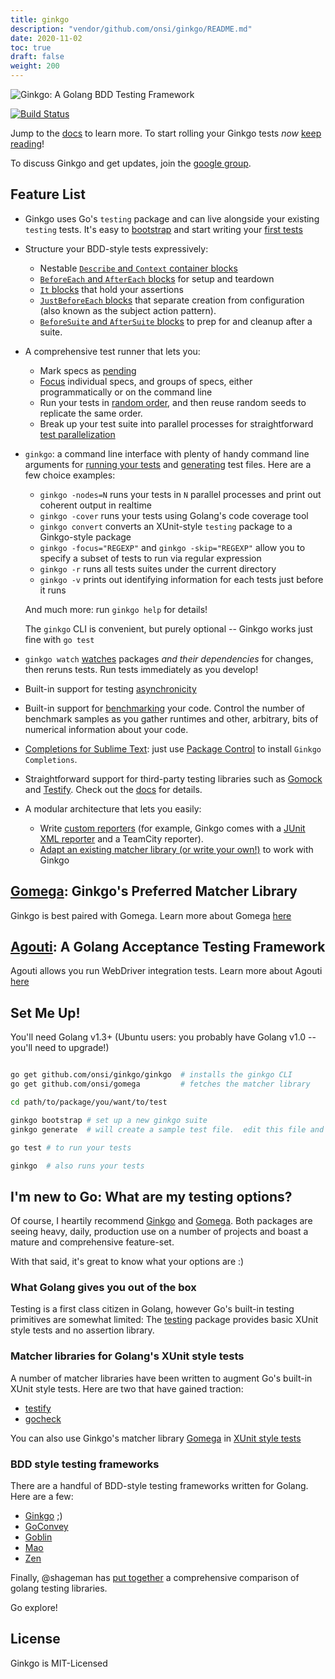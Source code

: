 ```yaml
---
title: ginkgo
description: "vendor/github.com/onsi/ginkgo/README.md"
date: 2020-11-02
toc: true
draft: false
weight: 200
---
```


![Ginkgo: A Golang BDD Testing Framework](https://onsi.github.io/ginkgo/images/ginkgo.png)

[![Build Status](https://travis-ci.org/onsi/ginkgo.png)](https://travis-ci.org/onsi/ginkgo)

Jump to the [docs](https://onsi.github.io/ginkgo/) to learn more.  To start rolling your Ginkgo tests *now* [keep reading](#set-me-up)!

To discuss Ginkgo and get updates, join the [google group](https://groups.google.com/d/forum/ginkgo-and-gomega).

## Feature List

- Ginkgo uses Go's `testing` package and can live alongside your existing `testing` tests.  It's easy to [bootstrap](https://onsi.github.io/ginkgo/#bootstrapping-a-suite) and start writing your [first tests](https://onsi.github.io/ginkgo/#adding-specs-to-a-suite)

- Structure your BDD-style tests expressively:
    - Nestable [`Describe` and `Context` container blocks](https://onsi.github.io/ginkgo/#organizing-specs-with-containers-describe-and-context)
    - [`BeforeEach` and `AfterEach` blocks](https://onsi.github.io/ginkgo/#extracting-common-setup-beforeeach) for setup and teardown
    - [`It` blocks](https://onsi.github.io/ginkgo/#individual-specs-) that hold your assertions
    - [`JustBeforeEach` blocks](https://onsi.github.io/ginkgo/#separating-creation-and-configuration-justbeforeeach) that separate creation from configuration (also known as the subject action pattern).
    - [`BeforeSuite` and `AfterSuite` blocks](https://onsi.github.io/ginkgo/#global-setup-and-teardown-beforesuite-and-aftersuite) to prep for and cleanup after a suite.

- A comprehensive test runner that lets you:
    - Mark specs as [pending](https://onsi.github.io/ginkgo/#pending-specs)
    - [Focus](https://onsi.github.io/ginkgo/#focused-specs) individual specs, and groups of specs, either programmatically or on the command line
    - Run your tests in [random order](https://onsi.github.io/ginkgo/#spec-permutation), and then reuse random seeds to replicate the same order.
    - Break up your test suite into parallel processes for straightforward [test parallelization](https://onsi.github.io/ginkgo/#parallel-specs)

- `ginkgo`: a command line interface with plenty of handy command line arguments for [running your tests](https://onsi.github.io/ginkgo/#running-tests) and [generating](https://onsi.github.io/ginkgo/#generators) test files.  Here are a few choice examples:
    - `ginkgo -nodes=N` runs your tests in `N` parallel processes and print out coherent output in realtime
    - `ginkgo -cover` runs your tests using Golang's code coverage tool
    - `ginkgo convert` converts an XUnit-style `testing` package to a Ginkgo-style package
    - `ginkgo -focus="REGEXP"` and `ginkgo -skip="REGEXP"` allow you to specify a subset of tests to run via regular expression
    - `ginkgo -r` runs all tests suites under the current directory
    - `ginkgo -v` prints out identifying information for each tests just before it runs

    And much more: run `ginkgo help` for details!

    The `ginkgo` CLI is convenient, but purely optional -- Ginkgo works just fine with `go test`

- `ginkgo watch` [watches](https://onsi.github.io/ginkgo/#watching-for-changes) packages *and their dependencies* for changes, then reruns tests.  Run tests immediately as you develop!

- Built-in support for testing [asynchronicity](https://onsi.github.io/ginkgo/#asynchronous-tests)

- Built-in support for [benchmarking](https://onsi.github.io/ginkgo/#benchmark-tests) your code.  Control the number of benchmark samples as you gather runtimes and other, arbitrary, bits of numerical information about your code. 

- [Completions for Sublime Text](https://github.com/onsi/ginkgo-sublime-completions): just use [Package Control](https://sublime.wbond.net/) to install `Ginkgo Completions`.

- Straightforward support for third-party testing libraries such as [Gomock](https://code.google.com/p/gomock/) and [Testify](https://github.com/stretchr/testify).  Check out the [docs](https://onsi.github.io/ginkgo/#third-party-integrations) for details.

- A modular architecture that lets you easily:
    - Write [custom reporters](https://onsi.github.io/ginkgo/#writing-custom-reporters) (for example, Ginkgo comes with a [JUnit XML reporter](https://onsi.github.io/ginkgo/#generating-junit-xml-output) and a TeamCity reporter).
    - [Adapt an existing matcher library (or write your own!)](https://onsi.github.io/ginkgo/#using-other-matcher-libraries) to work with Ginkgo

## [Gomega](https://github.com/onsi/gomega): Ginkgo's Preferred Matcher Library

Ginkgo is best paired with Gomega.  Learn more about Gomega [here](https://onsi.github.io/gomega/)

## [Agouti](https://github.com/sclevine/agouti): A Golang Acceptance Testing Framework

Agouti allows you run WebDriver integration tests.  Learn more about Agouti [here](https://agouti.org)

## Set Me Up!

You'll need Golang v1.3+ (Ubuntu users: you probably have Golang v1.0 -- you'll need to upgrade!)

```bash

go get github.com/onsi/ginkgo/ginkgo  # installs the ginkgo CLI
go get github.com/onsi/gomega         # fetches the matcher library

cd path/to/package/you/want/to/test

ginkgo bootstrap # set up a new ginkgo suite
ginkgo generate  # will create a sample test file.  edit this file and add your tests then...

go test # to run your tests

ginkgo  # also runs your tests

```

## I'm new to Go: What are my testing options?

Of course, I heartily recommend [Ginkgo](https://github.com/onsi/ginkgo) and [Gomega](https://github.com/onsi/gomega).  Both packages are seeing heavy, daily, production use on a number of projects and boast a mature and comprehensive feature-set.

With that said, it's great to know what your options are :)

### What Golang gives you out of the box

Testing is a first class citizen in Golang, however Go's built-in testing primitives are somewhat limited: The [testing](https://golang.org/pkg/testing) package provides basic XUnit style tests and no assertion library.

### Matcher libraries for Golang's XUnit style tests

A number of matcher libraries have been written to augment Go's built-in XUnit style tests.  Here are two that have gained traction:

- [testify](https://github.com/stretchr/testify)
- [gocheck](https://labix.org/gocheck)

You can also use Ginkgo's matcher library [Gomega](https://github.com/onsi/gomega) in [XUnit style tests](https://onsi.github.io/gomega/#using-gomega-with-golangs-xunitstyle-tests)

### BDD style testing frameworks

There are a handful of BDD-style testing frameworks written for Golang.  Here are a few:

- [Ginkgo](https://github.com/onsi/ginkgo) ;)
- [GoConvey](https://github.com/smartystreets/goconvey) 
- [Goblin](https://github.com/franela/goblin)
- [Mao](https://github.com/azer/mao)
- [Zen](https://github.com/pranavraja/zen)

Finally, @shageman has [put together](https://github.com/shageman/gotestit) a comprehensive comparison of golang testing libraries.

Go explore!

## License

Ginkgo is MIT-Licensed
